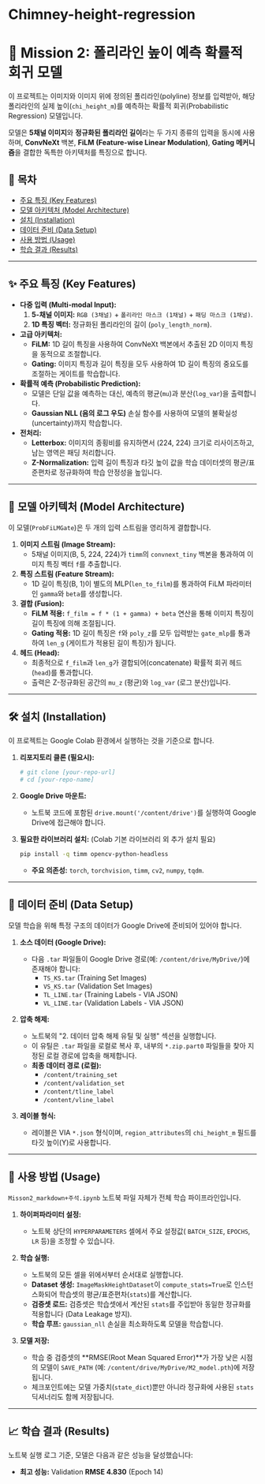 # Chimney-height-regression

# 🚀 Mission 2: 폴리라인 높이 예측 확률적 회귀 모델

이 프로젝트는 이미지와 이미지 위에 정의된 폴리라인(polyline) 정보를 입력받아, 해당 폴리라인의 실제 높이(`chi_height_m`)를 예측하는 확률적 회귀(Probabilistic Regression) 모델입니다.

모델은 **5채널 이미지**와 **정규화된 폴리라인 길이**라는 두 가지 종류의 입력을 동시에 사용하며, **ConvNeXt** 백본, **FiLM (Feature-wise Linear Modulation)**, **Gating 메커니즘**을 결합한 독특한 아키텍처를 특징으로 합니다.

## 📖 목차

- [주요 특징 (Key Features)](#-주요-특징-key-features)
- [모델 아키텍처 (Model Architecture)](#-모델-아키텍처-model-architecture)
- [설치 (Installation)](#-설치-installation)
- [데이터 준비 (Data Setup)](#-데이터-준비-data-setup)
- [사용 방법 (Usage)](#-사용-방법-usage)
- [학습 결과 (Results)](#-학습-결과-results)

---

## ✨ 주요 특징 (Key Features)

* **다중 입력 (Multi-modal Input):**
    1.  **5-채널 이미지:** `RGB (3채널)` + `폴리라인 마스크 (1채널)` + `패딩 마스크 (1채널)`.
    2.  **1D 특징 벡터:** 정규화된 폴리라인의 길이 (`poly_length_norm`).
* **고급 아키텍처:**
    * **FiLM:** 1D 길이 특징을 사용하여 ConvNeXt 백본에서 추출된 2D 이미지 특징을 동적으로 조절합니다.
    * **Gating:** 이미지 특징과 길이 특징을 모두 사용하여 1D 길이 특징의 중요도를 조절하는 게이트를 학습합니다.
* **확률적 예측 (Probabilistic Prediction):**
    * 모델은 단일 값을 예측하는 대신, 예측의 평균(`mu`)과 분산(`log_var`)을 출력합니다.
    * **Gaussian NLL (음의 로그 우도)** 손실 함수를 사용하여 모델의 불확실성(uncertainty)까지 학습합니다.
* **전처리:**
    * **Letterbox:** 이미지의 종횡비를 유지하면서 (224, 224) 크기로 리사이즈하고, 남는 영역은 패딩 처리합니다.
    * **Z-Normalization:** 입력 길이 특징과 타깃 높이 값을 학습 데이터셋의 평균/표준편차로 정규화하여 학습 안정성을 높입니다.

---

## 🔬 모델 아키텍처 (Model Architecture)

이 모델(`ProbFiLMGate`)은 두 개의 입력 스트림을 영리하게 결합합니다.

1.  **이미지 스트림 (Image Stream):**
    * 5채널 이미지(B, 5, 224, 224)가 `timm`의 `convnext_tiny` 백본을 통과하여 이미지 특징 벡터 `f`를 추출합니다.
2.  **특징 스트림 (Feature Stream):**
    * 1D 길이 특징(B, 1)이 별도의 MLP(`len_to_film`)를 통과하여 FiLM 파라미터인 `gamma`와 `beta`를 생성합니다.
3.  **결합 (Fusion):**
    * **FiLM 적용:** `f_film = f * (1 + gamma) + beta` 연산을 통해 이미지 특징이 길이 특징에 의해 조절됩니다.
    * **Gating 적용:** 1D 길이 특징은 `f`와 `poly_z`를 모두 입력받는 `gate_mlp`를 통과하여 `len_g` (게이트가 적용된 길이 특징)가 됩니다.
4.  **헤드 (Head):**
    * 최종적으로 `f_film`과 `len_g`가 결합되어(concatenate) 확률적 회귀 헤드(`head`)를 통과합니다.
    * 출력은 Z-정규화된 공간의 `mu_z` (평균)와 `log_var` (로그 분산)입니다.

---

## 🛠️ 설치 (Installation)

이 프로젝트는 Google Colab 환경에서 실행하는 것을 기준으로 합니다.

1.  **리포지토리 클론 (필요시):**
    ```bash
    # git clone [your-repo-url]
    # cd [your-repo-name]
    ```

2.  **Google Drive 마운트:**
    * 노트북 코드에 포함된 `drive.mount('/content/drive')`를 실행하여 Google Drive에 접근해야 합니다.

3.  **필요한 라이브러리 설치:**
    (Colab 기본 라이브러리 외 추가 설치 필요)
    ```bash
    pip install -q timm opencv-python-headless
    ```
    * **주요 의존성:** `torch`, `torchvision`, `timm`, `cv2`, `numpy`, `tqdm`.

---

## 📂 데이터 준비 (Data Setup)

모델 학습을 위해 특정 구조의 데이터가 Google Drive에 준비되어 있어야 합니다.

1.  **소스 데이터 (Google Drive):**
    * 다음 `.tar` 파일들이 Google Drive 경로(예: `/content/drive/MyDrive/`)에 존재해야 합니다:
        * `TS_KS.tar` (Training Set Images)
        * `VS_KS.tar` (Validation Set Images)
        * `TL_LINE.tar` (Training Labels - VIA JSON)
        * `VL_LINE.tar` (Validation Labels - VIA JSON)

2.  **압축 해제:**
    * 노트북의 "2. 데이터 압축 해제 유틸 및 실행" 섹션을 실행합니다.
    * 이 유틸은 `.tar` 파일을 로컬로 복사 후, 내부의 `*.zip.part0` 파일들을 찾아 지정된 로컬 경로에 압축을 해제합니다.
    * **최종 데이터 경로 (로컬):**
        * `/content/training_set`
        * `/content/validation_set`
        * `/content/tline_label`
        * `/content/vline_label`

3.  **레이블 형식:**
    * 레이블은 VIA `*.json` 형식이며, `region_attributes`의 `chi_height_m` 필드를 타깃 높이(Y)로 사용합니다.

---

## 🚀 사용 방법 (Usage)

`Misson2_markdown+주석.ipynb` 노트북 파일 자체가 전체 학습 파이프라인입니다.

1.  **하이퍼파라미터 설정:**
    * 노트북 상단의 `HYPERPARAMETERS` 셀에서 주요 설정값( `BATCH_SIZE`, `EPOCHS`, `LR` 등)을 조정할 수 있습니다.

2.  **학습 실행:**
    * 노트북의 모든 셀을 위에서부터 순서대로 실행합니다.
    * **Dataset 생성:** `ImageMaskHeightDataset`이 `compute_stats=True`로 인스턴스화되어 학습셋의 평균/표준편차(`stats`)를 계산합니다.
    * **검증셋 로드:** 검증셋은 학습셋에서 계산된 `stats`를 주입받아 동일한 정규화를 적용합니다 (Data Leakage 방지).
    * **학습 루프:** `gaussian_nll` 손실을 최소화하도록 모델을 학습합니다.

3.  **모델 저장:**
    * 학습 중 검증셋의 **RMSE(Root Mean Squared Error)**가 가장 낮은 시점의 모델이 `SAVE_PATH` (예: `/content/drive/MyDrive/M2_model.pth`)에 저장됩니다.
    * 체크포인트에는 모델 가중치(`state_dict`)뿐만 아니라 정규화에 사용된 `stats` 딕셔너리도 함께 저장됩니다.

---

## 📈 학습 결과 (Results)

노트북 실행 로그 기준, 모델은 다음과 같은 성능을 달성했습니다:

* **최고 성능:** Validation **RMSE 4.830** (Epoch 14)
